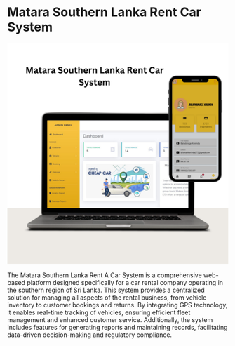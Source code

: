 # Matara Southern Lanka Rent Car System

<img src="https://github.com/AshanIndrajith/Matara-Southern-Lanka-Rent-Car-System/blob/main/rent%20car%20system/webSite/UI/RentCar%20(2).png" >

The Matara Southern Lanka Rent A Car System is a comprehensive web-based platform designed specifically for a car rental company operating in the southern region of Sri Lanka. This system provides a centralized solution for managing all aspects of the rental business, from vehicle inventory to customer bookings and returns. By integrating GPS technology, it enables real-time tracking of vehicles, ensuring efficient fleet management and enhanced customer service. Additionally, the system includes features for generating reports and maintaining records, facilitating data-driven decision-making and regulatory compliance.
